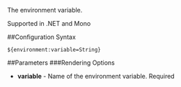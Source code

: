 The environment variable. 

Supported in .NET and Mono

##Configuration Syntax
```
${environment:variable=String}
```

##Parameters
###Rendering Options
* **variable** - Name of the environment variable. Required